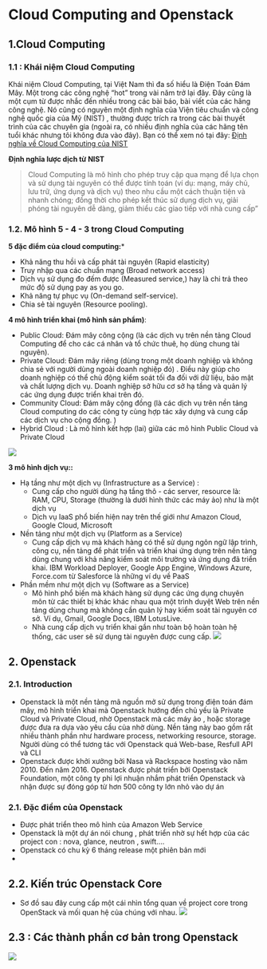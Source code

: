 
# Cloud Computing and Openstack


## 1.Cloud Computing

### 1.1 : Khái niệm Cloud Computing
Khái niệm Cloud Computing, tại Việt Nam thì đa số hiểu là Điện Toán Đám Mây. Một trong các công nghệ “hot” trong vài năm trở lại đây. Đây cũng là một cụm từ được nhắc đến nhiều trong các bài báo, bài viết của các hãng công nghệ. Nó cũng có nguyên một định nghĩa của Viện tiêu chuẩn và công nghệ quốc gia của Mỹ (NIST) , thường được trích ra trong các bài thuyết trình của các chuyên gia (ngoài ra, có nhiều định nghĩa của các hãng tên tuổi khác nhưng tôi không đưa vào đây). Bạn có thể xem nó tại đây:  [Định nghĩa về Cloud Computing của NIST](http://csrc.nist.gov/publications/nistpubs/800-145/SP800-145.pdf)


**Định nghĩa lược dịch từ NIST**

> Cloud Computing là mô hình cho phép truy cập qua mạng để lựa chọn và sử dụng tài nguyên có thể được tính toán (ví dụ: mạng, máy chủ, lưu trữ, ứng dụng và dịch vụ) theo nhu cầu một cách thuận tiện và nhanh chóng; đồng thời cho phép kết thúc sử dụng dịch vụ, giải phóng tài nguyên dễ dàng, giảm thiểu các giao tiếp với nhà cung cấp”

### 1.2. Mô hình  5 - 4 - 3 trong Cloud Computing

**5 đặc điểm của cloud computing:***

-   Khả năng thu hồi và cấp phát tài nguyên (Rapid elasticity)
-   Truy nhập qua các chuẩn mạng (Broad network access)
-   Dịch vụ sử dụng đo đếm được (Measured service,) hay là chi trả theo mức độ sử dụng pay as you go.
-   Khả năng tự phục vụ (On-demand self-service).
-   Chia sẻ tài nguyên (Resource pooling).


**4 mô hình triển khai (mô hình sản phẩm)**:

-   Public Cloud: Đám mây công cộng (là các dịch vụ trên nền tảng Cloud Computing để cho các cá nhân và tổ chức thuê, họ dùng chung tài nguyên).
-  Private Cloud: Đám mây riêng (dùng trong một doanh nghiệp và không chia sẻ với người dùng ngoài doanh nghiệp đó) . Điều này giúp cho doanh nghiệp có thể chủ động kiểm soát tối đa đối với dữ liệu, bảo mật và chất lượng dịch vụ. Doanh nghiệp sở hữu cơ sở hạ tầng và quản lý các ứng dụng được triển khai trên đó.
- Community Cloud: Đám mây cộng đồng (là các dịch vụ trên nền tảng Cloud computing do các công ty cùng hợp tác xây dựng và cung cấp các dịch vụ cho cộng đồng. )
-  Hybrid Cloud : Là mô hình kết hợp (lai) giữa các mô hình Public Cloud và Private Cloud 

![](https://www.dialwebhosting.com/images/typesofmodel.png)

**3 mô hình dịch vụ::**

-   Hạ tầng như một dịch vụ (Infrastructure as a Service) : 
	- Cung cấp cho người dùng hạ tầng thô - các server, resource là: RAM, CPU, Storage (thường là dưới hình thức các máy ảo) như là một dịch vụ
	- Dịch vụ IaaS phổ biến hiện nay trên thế giới như Amazon Cloud, Google Cloud, Microsoft 
-   Nền tảng như một dịch vụ (Platform as a Service)
	- Cung cấp dịch vụ mà khách hàng có thể sử dụng ngôn ngữ lập trình, công cụ, nền tảng để phát triển và triển khai ứng dụng trên nền tảng dùng chung với khả năng kiểm soát môi trường và ứng dụng đã triển khai. IBM Workload Deployer, Google App Engine, Windows Azure, Force.com từ Salesforce là những ví dụ về PaaS
-   Phần mềm như một dịch vụ (Software as a Service)
	- Mô hình phổ biến mà khách hàng sử dụng các ứng dụng chuyên môn từ các thiết bị khác khác nhau qua một trình duyệt Web trên nền tảng dùng chung mà không cần quản lý hay kiểm soát tài nguyên cơ sở. Ví dụ, Gmail, Google Docs, IBM LotusLive.
	- Nhà cung cấp dịch vụ triển khai gần như toàn bộ hoàn toàn hệ thống, các user sẽ sử dụng tài nguyên được cung cấp.
![](http://blog.appliedis.com/wp-content/uploads/2014/01/PaaS-1.png)

##  2. Openstack

### 2.1. Introduction

- Openstack là một nền tảng mã nguồn mở sử dụng trong điện toán đám mây, mô hình triển khai mà Openstack hướng đến chủ yếu là Private Cloud và Private Cloud, nhờ Openstack mà các máy ảo , hoặc storage được đưa ra dựa vào yêu cầu của nhờ dùng.  Nền tảng này bao gồm rất nhiều thành phần như hardware process, networking resource, storage. Người dùng có thể tương tác với Openstack quá Web-base, Resfull API và CLI 
- Openstack được khởi xưởng bởi Nasa và Rackspace hosting vào năm 2010. Đến năm 2016. Openstack được phát triển bởi Openstack Foundation, một công ty phi lợi nhuận  nhắm phát triển Openstack và nhận được sự đóng góp từ hơn 500 công ty lớn nhỏ vào dự án 

### 2.1. Đặc điểm của Openstack
- Được phát triển theo mô hình của Amazon Web Service
- Openstack là một dự án nói chung , phát triển nhờ sự hết hợp của các project con : nova, glance, neutron , swift....
- Openstack có chu kỳ 6 tháng release một phiên bản mới
- 
## 2.2. Kiến trúc Openstack Core 
  
- Sơ đồ sau đây cung cấp một cái nhìn tổng quan về project core trong OpenStack và mối quan hệ của chúng với nhau.
![](https://access.redhat.com/webassets/avalon/d/Red_Hat_OpenStack_Platform-9-Architecture_Guide-en-US/images/fce6394275bd3444892c5d3a91ccf17c/RHEL_OSP_arch_347192_1015_JCS_01_Interface-Overview.png)


## 2.3 : Các thành phần cơ bản trong Openstack

![](https://redhatstackblog.files.wordpress.com/2014/11/openstack-stack.jpg)



